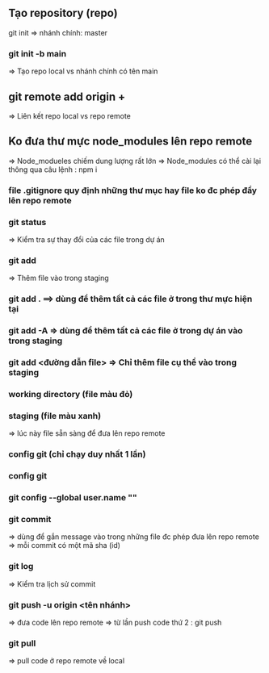 ## Tạo repository (repo) 
git init 
=> nhánh chính: master

### git init -b main
=> Tạo repo local vs nhánh chính có tên main

## git remote add origin + <url repo>
=> Liên kết repo local vs repo remote

## Ko đưa thư mực node_modules lên repo remote
=> Node_modueles chiếm dung lượng rất lớn
=> Node_modules có thể cài lại thông qua câu lệnh : npm i
### file .gitignore quy định những thư mục hay file ko đc phép đẩy lên repo remote

### git status 
=> Kiểm tra sự thay đổi của các file trong dự án

### git add 
=> Thêm file vào trong staging
### git add . ==> dùng để thêm tất cả các file ở trong thư mực hiện tại 
### git add -A => dùng để thêm tất cả các file ở trong dự án vào trong staging
### git add <đường dẫn file> => Chỉ thêm file cụ thể vào trong staging

### working directory (file màu đỏ)
### staging (file màu xanh)
=> lúc này file sẵn sàng để đưa lên repo remote

### config git (chỉ chạy duy nhất 1 lần)
### config git
### git config --global user.name ""

### git commit 
=> dùng để gắn message vào trong những file đc phép đưa lên repo remote
=> mỗi commit có một mã sha (id)

### git log
=> Kiểm tra lịch sử commit

### git push -u origin <tên nhánh>
=> đưa code lên repo remote
=> từ lần push code thứ 2 : git push

### git pull
=> pull code ở repo remote về local